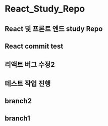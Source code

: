 # React_Study_Repo

## React 및 프론트 엔드 study Repo

## React commit test

## 리액트 버그 수정2

## 테스트 작업 진행

## branch2

## branch1
